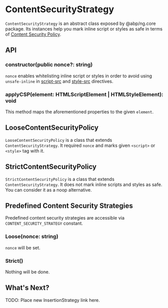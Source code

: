 # ContentSecurityStrategy

`ContentSecurityStrategy` is an abstract class exposed by @abp/ng.core package. Its instances help you mark inline script or styles as safe in terms of [Content Security Policy](https://developer.mozilla.org/en-US/docs/Web/HTTP/Headers/Content-Security-Policy).




## API


### constructor(public nonce?: string)

`nonce` enables whitelisting inline script or styles in order to avoid using `unsafe-inline` in [script-src](https://developer.mozilla.org/en-US/docs/Web/HTTP/Headers/Content-Security-Policy/script-src#Unsafe_inline_script) and [style-src](https://developer.mozilla.org/en-US/docs/Web/HTTP/Headers/Content-Security-Policy/style-src#Unsafe_inline_styles) directives.


### applyCSP(element: HTMLScriptElement | HTMLStyleElement): void

This method maps the aforementioned properties to the given `element`.



## LooseContentSecurityPolicy

`LooseContentSecurityPolicy` is a class that extends `ContentSecurityStrategy`. It required `nonce` and marks given `<script>` or `<style>` tag with it.



## StrictContentSecurityPolicy

`StrictContentSecurityPolicy` is a class that extends `ContentSecurityStrategy`. It does not mark inline scripts and styles as safe. You can consider it as a noop alternative.



## Predefined Content Security Strategies

Predefined content security strategies are accessible via `CONTENT_SECURITY_STRATEGY` constant.


### Loose(nonce: string)

`nonce` will be set.


### Strict()

Nothing will be done.




## What's Next?

TODO: Place new InsertionStrategy link here.

